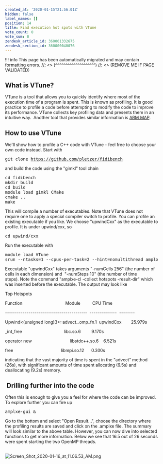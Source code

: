 ```yaml
---
created_at: '2020-01-15T21:56:01Z'
hidden: false
label_names: []
position: 14
title: Find execution hot spots with VTune
vote_count: 0
vote_sum: 0
zendesk_article_id: 360001332675
zendesk_section_id: 360000040076
---
```




[//]: <> (REMOVE ME IF PAGE VALIDATED)
[//]: <> (vvvvvvvvvvvvvvvvvvvv)
!!! info
    This page has been automatically migrated and may contain formatting errors.
[//]: <> (^^^^^^^^^^^^^^^^^^^^)
[//]: <> (REMOVE ME IF PAGE VALIDATED)

<h2>What is VTune?</h2>
<p>VTune is a tool that allows you to quickly identify where most of the execution time of a program is spent. This is known as profiling. It is good practice to profile a code before attempting to modify the code to improve its performance. VTune collects key profiling data and presents them in an intuitive way.  Another tool that provides similar information is <a href="https://support.nesi.org.nz/hc/en-gb/articles/360000930396-Profiler-ARM-MAP" target="_self">ARM MAP</a>.</p>
<h2>How to use VTune</h2>
<p>We'll show how to profile a C++ code with VTune - feel free to choose your own code instead. Start with </p>
<pre>git clone <a href="https://github.com/pletzer/fidibench">https://github.com/pletzer/fidibench</a></pre>
<p>and build the code using the "gimkl" tool chain</p>
<pre>cd fidibench<br>mkdir build<br>cd build<br>module load gimkl CMake<br>cmake ..<br>make</pre>
<p>This will compile a number of executables. Note that VTune does not require one to apply a special compiler switch to profile. You can profile an existing executable if you like. We choose "upwindCxx" as the executable to profile. It is under upwind/cxx, so</p>
<pre>cd upwind/cxx</pre>
<p>Run the executable with </p>
<pre>module load VTune<br><span class="s1">srun --ntasks=1 --cpus-per-task=2 --hint=nomultithread amplxe-cl -collect hotspots -result-dir vtune-res ./upwindCxx -numCells 256 -numSteps 10</span></pre>
<p>Executable <span class="s1">"upwindCxx" takes arguments "-numCells 256" (the number of cells in each dimension) and  "-numSteps 10" (the number of time steps). </span>Note the command "<span class="s1">amplxe-cl -collect hotspots -result-dir" which was inserted before the executable. The output may look like</span></p>
<p class="p1"><span class="s1">Top Hotspots</span></p>
<p class="p1"><span class="s1">Function<span class="Apple-converted-space">                                    </span>Module<span class="Apple-converted-space">          </span>CPU Time</span></p>
<p class="p1"><span class="s1">------------------------------------------<span class="Apple-converted-space">  </span>--------------<span class="Apple-converted-space">  </span>--------</span></p>
<p class="p1"><span class="s1">Upwind&lt;(unsigned long)3&gt;::advect._omp_fn.1<span class="Apple-converted-space">  </span>upwindCxx<span class="Apple-converted-space">        </span>25.979s</span></p>
<p class="p1"><span class="s1">_int_free <span class="Apple-converted-space">                                  </span>libc.so.6 <span class="Apple-converted-space">        </span>9.170s</span></p>
<p class="p1"><span class="s1">operator new<span class="Apple-converted-space">                                </span>libstdc++.so.6<span class="Apple-converted-space">    </span>6.521s</span></p>
<p class="p1"><span class="s1">free<span class="Apple-converted-space">                                        </span>libmpi.so.12<span class="Apple-converted-space">      </span>0.300s</span></p>
<p><span class="s1">indicating that the vast majority of time is spent in the "advect" method (26s), with significant amounts of time spent allocating (6.5s) and deallocating (9.2s) memory. </span></p>
<h2> Drilling further into the code</h2>
<p><span class="s1">Often this is enough to give you a feel for where the code can be improved. To explore further you can fire up</span> </p>
<pre><span class="s1">amplxe-gui &amp;</span></pre>
<p><span class="s1">Go to the bottom and select "Open Result...", choose the directory where the profiling results are saved and click on the .amplxe file. The summary will look similar to the above table. However, you can now dive into selected functions to get more information. Below we see that 16.5 out of 26 seconds were spent starting the two OpenMP threads.  <br><br></span></p>
<p><img src="https://support.nesi.org.nz/hc/article_attachments/360003239635" alt="Screen_Shot_2020-01-16_at_11.06.53_AM.png"> </p>
<p> </p>